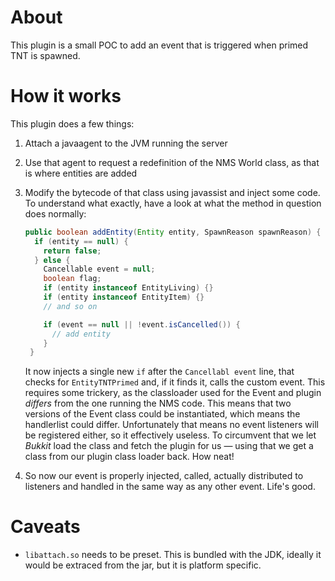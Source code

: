 # About

This plugin is a small POC to add an event that is triggered when primed TNT is spawned.

# How it works

This plugin does a few things:

1. Attach a javaagent to the JVM running the server
2. Use that agent to request a redefinition of the NMS World class, as that is where entities are added
3. Modify the bytecode of that class using javassist and inject some code. To understand what exactly, have
   a look at what the method in question does normally:

   ```java
   public boolean addEntity(Entity entity, SpawnReason spawnReason) {
     if (entity == null) {
       return false;
     } else {
       Cancellable event = null;
       boolean flag;
       if (entity instanceof EntityLiving) {}
       if (entity instanceof EntityItem) {}
       // and so on

       if (event == null || !event.isCancelled()) {
         // add entity
       }
    }
   ```

   It now injects a single new `if` after the `Cancellabl event` line, that checks for `EntityTNTPrimed` and,
   if it finds it, calls the custom event. This requires some trickery, as the classloader used for the Event
   and plugin *differs* from the one running the NMS code. This means that two versions of the Event class could
   be instantiated, which means the handlerlist could differ. Unfortunately that means no event listeners will
   be registered either, so it effectively useless. To circumvent that we let *Bukkit* load the class and fetch
   the plugin for us — using that we get a class from our plugin class loader back. How neat!

4. So now our event is properly injected, called, actually distributed to listeners and handled in the same
   way as any other event. Life's good.

# Caveats

* `libattach.so` needs to be preset. This is bundled with the JDK, ideally it would be extraced from the jar, but it is platform specific.
